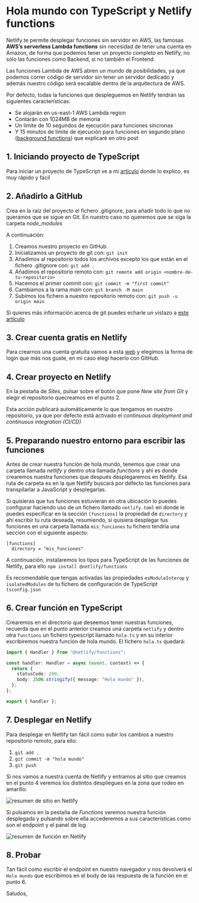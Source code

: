 # Hola mundo con TypeScript y Netlify functions

Netlify te permite desplegar funciones sin servidor en AWS, las famosas **AWS’s serverless Lambda functions** sin necesidad de tener una cuenta en Amazon, de forma que podemos tener un proyecto completo en Netlify, no sólo las funciones como Backend, si no también el Frontend.

Las funciones Lambda de AWS abren un mundo de posibilidades, ya que podemos correr código de servidor sin tener un servidor dedicado y además nuestro código será escalable dentro de la arquitectura de AWS.

Por defecto, todas la funciones que despleguemos en Netlify tendrán las siguientes características:
- Se alojarán en us-east-1 AWS Lambda region
- Contarán con 1024MB de memoria
- Un límite de 10 segundos de ejecución para funciones síncronas
- Y 15 minutos de límite de ejecución para funciones en segundo plano ([background functions][background-functions]) que explicaré en otro post

## 1. Iniciando proyecto de TypeScript

Para iniciar un proyecto de TypeScript ve a mi [artículo][articulo-node] donde lo explico, es muy rápido y fácil

## 2. Añadirlo a GitHub

Crea en la raíz del proyecto el fichero .gitignore, para añadir todo lo que no queramos que se sigue en Git. En nuestro caso no queremos que se siga la carpeta *node_modules*

A continuación:

1. Creamos nuestro proyecto en GitHub.
2. Inicializamos un proyecto de git con: `git init`
3. Añadimos al repositorio todos los archivos excepto los que están en el fichero .gitignore con: `git add .`
4. Añadimos el repositorio remoto con: `git remote add origin <nombre-de-tu-repositorio>`
5. Hacemos el primer commit con: `git commit -m "first commit"`
6. Cambiamos a la rama *main* con: `git branch -M main`
7. Subimos los fichero a nuestro repositorio remoto con: `git push -u origin main`

Si quieres más información acerca de git puedes echarle un vistazo a [este artículo][articulo-git]

## 3. Crear cuenta gratis en Netlify

Para crearnos una cuenta gratuita vamos a esta [web][sigin-netlify] y elegimos la forma de login que más nos guste, en mi caso elegí hacerlo con GitHub.

## 4. Crear proyecto en Netlify

En la pestaña de *Sites*, pulsar sobre el botón que pone *New site from Git* y elegir el repositorio quecreamos en el punto 2.

Esta acción publicará automáticamente lo que tengamos en nuestro repositorio, ya que por defecto está activado el *continuous deployment and continuous integration (CI/CD)*

## 5. Preparando nuestro entorno para escribir las funciones

Antes de crear nuestra función de hola mundo, tenemos que crear una carpeta llamada *netlify* y dentro otra llamada *functions* y ahí es donde crearemos nuestra funciones que después desplegaremos en Netlify. Esa ruta de carpeta es en la que Netlify buscará por defecto las funciones para transpilarlar a JavaScript y desplegarlas.

Si quisieras que tus funciones estuvieran en otra ubicación lo puedes configurar haciendo uso de un fichero llamado `netlify.toml` en donde le puedes especificar en la sección `[functions]` la propiedad de `directory` y ahí escribir tu ruta deseada, resumiendo, si quisiera desplegar tus funciones en una carpeta llamada `mis_funciones` tu fichero tendría una sección con el siguiente aspecto:
```
[functions]
  directory = "mis_funciones"
```

A continuación, instalaremos los tipos para TypeScript de las funciones de Netlify, para ello `npm install @netlify/functions`

Es recomendable que tengas activadas las propiedades `esModuleInterop` y `isolatedModules` de tu fichero de configuración de TypeScript `tsconfig.json`

## 6. Crear función en TypeScript

Crearemos en el directorio que deseemos tener nuestras funciones, recuerda que en el punto anterior creamos una carpeta `netlify` y dentro otra `functions` un fichero typescript llamado `hola.ts` y en su interior escribiremos nuestra función de hola mundo. El fichero `hola.ts` quedará:

```typescript
import { Handler } from "@netlify/functions";

const handler: Handler = async (event, context) => {
  return {
    statusCode: 200,
    body: JSON.stringify({ message: "Hola mundo" }),
  };
};

export { handler };
```


## 7. Desplegar en Netlify

Para desplegar en Netlify tan fácil como subir los cambios a nuestro repositorio remoto, para ello:
1. `git add .`
2. `git commit -m "hola mundo"`
3. `git push`

Si nos vamos a nuestra cuenta de Netlify y entramos al sitio que creamos en el punto 4 veremos los distintos despliegues en la zona que rodeo en amarillo:

![resumen de sitio en Netlify](W:\Local\Programacion\Angular\fjmd\src\assets\blog\netlify-typescript\panel-sitio.jpg "Imagen del sitio en Netlify")

Si pulsamos en la pestaña de *Functions* veremos nuestra función desplegada y pulsando sobre ella accederemos a sus características como son el endpoint y el panel de log

![resumen de función en Netlify](W:\Local\Programacion\Angular\fjmd\src\assets\blog\netlify-typescript\panel-function.jpg "Imagen de la función en Netlify")

## 8. Probar

Tan fácil como escribir el endpoint en nuestro navegador y nos devolverá el `Hola mundo` que escribimos en el body de las respuesta de la función en el punto 6.

Saludos,

[articulo-node]: [https://fjmduran.com/blog/node_ts]
[articulo-git]: [https://fjmduran.com/blog/git_github]
[sigin-netlify]:[https://app.netlify.com/]
[background-functions]:[https://docs.netlify.com/functions/background-functions/]
